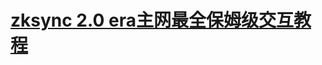 # [zksync 2.0 era主网最全保姆级交互教程](https://mirror.xyz/massif01.eth/EOa35qHkf8RCdmiodfCMimxdURDx2VQ7oaIVg9jgeb4)